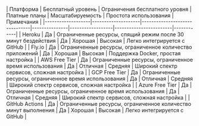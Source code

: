 | Платформа | Бесплатный уровень | Ограничения бесплатного уровня | Платные планы | Масштабируемость | Простота использования | Примечания | |-------------------|--------------------|-------------------------------|---------------|------------------|------------------------|------------| | Heroku | Да | Ограниченные ресурсы, спящий режим после 30 минут бездействия | Да | Хорошая | Высокая | Легко интегрируется с GitHub | | Fly.io | Да | Ограниченные ресурсы, ограниченное количество приложений | Да | Хорошая | Высокая | Поддержка Docker, простая настройка | | AWS Free Tier | Да | Ограниченные ресурсы, ограниченное время использования | Да | Отличная | Средняя | Широкий спектр сервисов, сложная настройка | | GCP Free Tier | Да | Ограниченные ресурсы, ограниченное время использования | Да | Отличная | Средняя | Широкий спектр сервисов, сложная настройка | | Azure Free Tier | Да | Ограниченные ресурсы, ограниченное время использования | Да | Отличная | Средняя | Широкий спектр сервисов, сложная настройка | | GitHub Actions | Да | Ограниченные ресурсы, ограниченное количество минут выполнения | Да | Хорошая | Высокая | Легко интегрируется с GitHub |